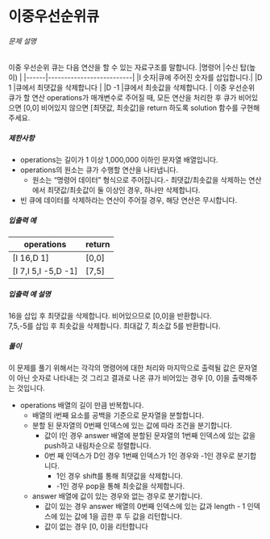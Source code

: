 # 이중우선순위큐

###### 문제 설명

이중 우선순위 큐는 다음 연산을 할 수 있는 자료구조를 말합니다.
|명령어 |수신 탑(높이)              |
|------|--------------------------|
|I 숫자|큐에 주어진 숫자를 삽입합니다.|
|D 1   |큐에서 최댓값을 삭제합니다   |
|D -1  |큐에서 최솟값을 삭제합니다.  |
이중 우선순위 큐가 할 연산 operations가 매개변수로 주어질 때, 모든 연산을 처리한 후 큐가 비어있으면 [0,0] 비어있지 않으면 [최댓값, 최솟값]을 return 하도록 solution 함수를 구현해주세요.

##### 제한사항

-   operations는 길이가 1 이상 1,000,000 이하인 문자열 배열입니다.
-   operations의 원소는 큐가 수행할 연산을 나타냅니다.
    -   원소는 “명령어 데이터” 형식으로 주어집니다.- 최댓값/최솟값을 삭제하는 연산에서 최댓값/최솟값이 둘 이상인 경우, 하나만 삭제합니다.
-   빈 큐에 데이터를 삭제하라는 연산이 주어질 경우, 해당 연산은 무시합니다.

##### 입출력 예
|operations         |return|
|-------------------|------|
|[I 16,D 1]         |[0,0] |
|[I 7,I 5,I -5,D -1]|[7,5] |
##### 입출력 예 설명

16을 삽입 후 최댓값을 삭제합니다. 비어있으므로 [0,0]을 반환합니다.  
7,5,-5를 삽입 후 최솟값을 삭제합니다. 최대값 7, 최소값 5를 반환합니다.

##### 풀이
이 문제를 풀기 위해서는 각각의 명령어에 대한 처리와 마지막으로 출력될 값은 문자열이 아닌 숫자로 나타내는 것 그리고 결과로 나온 큐가 비어있는 경우 [0, 0]을 출력해주는 것입니다.
-  operations 배열의 길이 만큼 반복합니다.
	- 배열의 i번째 요소를 공백을 기준으로 문자열을 분할합니다.
	-  분할 된 문자열의 0번째 인덱스에 있는 값에 따라 조건을 분기합니다.
		- 값이 I인 경우 answer 배열에 분할된 문자열의 1번째 인덱스에 있는 값을 push하고 내림차순으로 정렬합니다.
		-  0번 째 인덱스가 D인 경우 1번째 인덱스가 1인 경우와 -1인 경우로 분기합니다.
			- 1인 경우 shift를 통해 최댓값을 삭제합니다.
			- -1인 경우 pop을 통해 최솟값을 삭제합니다.
	-  answer 배열에 값이 있는 경우와 없는 경우로 분기합니다.
		- 값이 있는 경우 answer 배열의 0번째 인덱스에 있는 값과 length - 1 인덱스에 있는 값에 1을 곱한 후 두 값을  리턴합니다.
		- 값이 없는 경우 [0, 0]을 리턴합니다 